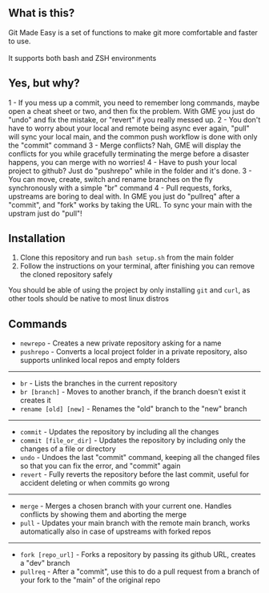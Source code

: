 ## What is this?
Git Made Easy is a set of functions to make git more comfortable and faster to use.\
\
It supports both bash and ZSH environments

## Yes, but why?

1 - If you mess up a commit, you need to remember long commands, maybe open a cheat sheet or two, and then fix the problem. With GME you just do "undo" and fix the mistake, or "revert" if you really messed up.
2 - You don't have to worry about your local and remote being async ever again, "pull" will sync your local main, and the common push workflow is done with only the "commit" command
3 - Merge conflicts? Nah, GME will display the conflicts for you while gracefully terminating the merge before a disaster happens, you can merge with no worries!
4 - Have to push your local project to github? Just do "pushrepo" while in the folder and it's done.
3 - You can move, create, switch and rename branches on the fly synchronously with a simple "br" command
4 - Pull requests, forks, upstreams are boring to deal with. In GME you just do "pullreq" after a "commit", and "fork" works by taking the URL. To sync your main with the upstram just do "pull"!

## Installation

1) Clone this repository and run ```bash setup.sh``` from the main folder
2) Follow the instructions on your terminal, after finishing you can remove the cloned repository safely

You should be able of using the project by only installing ```git``` and ```curl```, as other tools should be native to most linux distros

## Commands
- ```newrepo``` - Creates a new private repository asking for a name
- ```pushrepo``` - Converts a local project folder in a private repository, also supports unlinked local repos and empty folders

-----

- ```br``` - Lists the branches in the current repository 
- ```br [branch]``` - Moves to another branch, if the branch doesn't exist it creates it
- ```rename [old] [new]``` - Renames the "old" branch to the "new" branch

-----

- ```commit``` - Updates the repository by including all the changes
- ```commit [file_or_dir]``` - Updates the repository by including only the changes of a file or directory
- ```undo``` - Undoes the last "commit" command, keeping all the changed files so that you can fix the error, and "commit" again
- ```revert``` - Fully reverts the repository before the last commit, useful for accident deleting or when commits go wrong

-----

- ```merge``` - Merges a chosen branch with your current one. Handles conflicts by showing them and aborting the merge
- ```pull``` - Updates your main branch with the remote main branch, works automatically also in case of upstreams with forked repos
-----

- ```fork [repo_url]``` - Forks a repository by passing its github URL, creates a "dev" branch
- ```pullreq``` - After a "commit", use this to do a pull request from a branch of your fork to the "main" of the original repo
